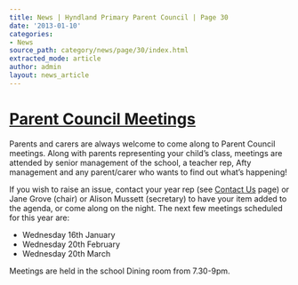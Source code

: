 ```yaml
---
title: News | Hyndland Primary Parent Council | Page 30
date: '2013-01-10'
categories:
- News
source_path: category/news/page/30/index.html
extracted_mode: article
author: admin
layout: news_article
---
```

# [Parent Council Meetings](/news/parent-council-meetings/)


Parents and carers are always welcome to come along to Parent Council meetings. Along with parents representing your child’s class, meetings are attended by senior management of the school, a teacher rep, Afty management and any parent/carer who wants to find out what’s happening!

If you wish to raise an issue, contact your year rep (see [Contact Us](http://www.hyndlandprimaryparentcouncil.org/contact-us/ "Contact Us") page) or Jane Grove (chair) or Alison Mussett (secretary) to have your item added to the agenda, or come along on the night. The next few meetings scheduled for this year are:

- Wednesday 16th January
- Wednesday 20th February
- Wednesday 20th March

Meetings are held in the school Dining room from 7.30-9pm.
